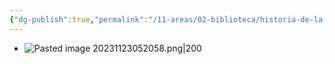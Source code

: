 ```yaml
---
{"dg-publish":true,"permalink":"/11-areas/02-biblioteca/historia-de-la-literatura-republicana/","noteIcon":""}
---
```


- ![Pasted image 20231123052058.png|200](/img/user/11%20%C3%81reas%20%E2%9A%99/02%20Biblioteca/%F0%9F%92%BE%20Adjuntos/Pasted%20image%2020231123052058.png)